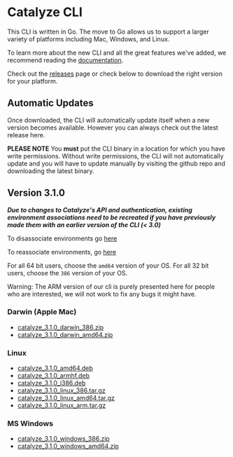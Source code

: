 # Catalyze CLI

This CLI is written in Go. The move to Go allows us to support a larger variety of platforms including Mac, Windows, and Linux.

To learn more about the new CLI and all the great features we've added, we recommend reading the [documentation](https://resources.catalyze.io/paas/paas-cli-reference/).

Check out the [releases](https://github.com/catalyzeio/cli/releases) page or check below to download the right version for your platform.

## Automatic Updates

Once downloaded, the CLI will automatically update itself when a new version becomes available. However you can always check out the latest release here.

**PLEASE NOTE** You **must** put the CLI binary in a location for which you have write permissions. Without write permissions, the CLI will not automatically update and you will have to update manually by visiting the github repo and downloading the latest binary.

## Version 3.1.0

***Due to changes to Catalyze's API and authentication, existing environment associations need to be recreated if you have previously made them with an earlier version of the CLI (< 3.0)***

To disassociate environments go [here](https://resources.catalyze.io/paas/paas-cli-reference/disassociate/)

To reassociate environments, go [here](https://resources.catalyze.io/paas/paas-cli-reference/associate/)

For all 64 bit users, choose the `amd64` version of your OS. For all 32 bit users, choose the `386` version of your OS.

Warning: The ARM version of our cli is purely presented here for people who are interested, we will not work to fix any bugs it might have.

### Darwin (Apple Mac)

 * [catalyze\_3.1.0\_darwin\_386.zip](https://github.com/catalyzeio/cli/releases/download/3.1.0/catalyze_3.1.0_darwin_386.zip)
 * [catalyze\_3.1.0\_darwin\_amd64.zip](https://github.com/catalyzeio/cli/releases/download/3.1.0/catalyze_3.1.0_darwin_amd64.zip)

### Linux

 * [catalyze\_3.1.0\_amd64.deb](https://github.com/catalyzeio/cli/releases/download/3.1.0/catalyze_3.1.0_amd64.deb)
 * [catalyze\_3.1.0\_armhf.deb](https://github.com/catalyzeio/cli/releases/download/3.1.0/catalyze_3.1.0_armhf.deb)
 * [catalyze\_3.1.0\_i386.deb](https://github.com/catalyzeio/cli/releases/download/3.1.0/catalyze_3.1.0_i386.deb)
 * [catalyze\_3.1.0\_linux\_386.tar.gz](https://github.com/catalyzeio/cli/releases/download/3.1.0/catalyze_3.1.0_linux_386.tar.gz)
 * [catalyze\_3.1.0\_linux\_amd64.tar.gz](https://github.com/catalyzeio/cli/releases/download/3.1.0/catalyze_3.1.0_linux_amd64.tar.gz)
 * [catalyze\_3.1.0\_linux\_arm.tar.gz](https://github.com/catalyzeio/cli/releases/download/3.1.0/catalyze_3.1.0_linux_arm.tar.gz)

### MS Windows

 * [catalyze\_3.1.0\_windows\_386.zip](https://github.com/catalyzeio/cli/releases/download/3.1.0/catalyze_3.1.0_windows_386.zip)
 * [catalyze\_3.1.0\_windows\_amd64.zip](https://github.com/catalyzeio/cli/releases/download/3.1.0/catalyze_3.1.0_windows_amd64.zip)
